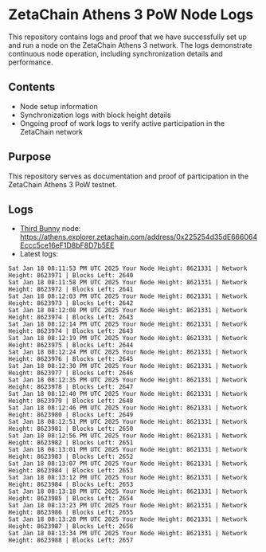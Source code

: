 # ZetaChain Athens 3 PoW Node Logs
This repository contains logs and proof that we have successfully set up and run a node on the ZetaChain Athens 3 network. The logs demonstrate continuous node operation, including synchronization details and performance.

## Contents
- Node setup information
- Synchronization logs with block height details
- Ongoing proof of work logs to verify active participation in the ZetaChain network

## Purpose
This repository serves as documentation and proof of participation in the ZetaChain Athens 3 PoW testnet.

## Logs

- [Third Bunny](https://thirdbunny.xyz/) node: https://athens.explorer.zetachain.com/address/0x225254d35dE666064Eccc5ce16eF1D8bF8D7b5EE
- Latest logs:
```
Sat Jan 18 08:11:53 PM UTC 2025 Your Node Height: 8621331 | Network Height: 8623971 | Blocks Left: 2640
Sat Jan 18 08:11:58 PM UTC 2025 Your Node Height: 8621331 | Network Height: 8623972 | Blocks Left: 2641
Sat Jan 18 08:12:03 PM UTC 2025 Your Node Height: 8621331 | Network Height: 8623973 | Blocks Left: 2642
Sat Jan 18 08:12:08 PM UTC 2025 Your Node Height: 8621331 | Network Height: 8623974 | Blocks Left: 2643
Sat Jan 18 08:12:14 PM UTC 2025 Your Node Height: 8621331 | Network Height: 8623974 | Blocks Left: 2643
Sat Jan 18 08:12:19 PM UTC 2025 Your Node Height: 8621331 | Network Height: 8623975 | Blocks Left: 2644
Sat Jan 18 08:12:24 PM UTC 2025 Your Node Height: 8621331 | Network Height: 8623976 | Blocks Left: 2645
Sat Jan 18 08:12:30 PM UTC 2025 Your Node Height: 8621331 | Network Height: 8623977 | Blocks Left: 2646
Sat Jan 18 08:12:35 PM UTC 2025 Your Node Height: 8621331 | Network Height: 8623978 | Blocks Left: 2647
Sat Jan 18 08:12:40 PM UTC 2025 Your Node Height: 8621331 | Network Height: 8623979 | Blocks Left: 2648
Sat Jan 18 08:12:46 PM UTC 2025 Your Node Height: 8621331 | Network Height: 8623980 | Blocks Left: 2649
Sat Jan 18 08:12:51 PM UTC 2025 Your Node Height: 8621331 | Network Height: 8623981 | Blocks Left: 2650
Sat Jan 18 08:12:56 PM UTC 2025 Your Node Height: 8621331 | Network Height: 8623982 | Blocks Left: 2651
Sat Jan 18 08:13:01 PM UTC 2025 Your Node Height: 8621331 | Network Height: 8623983 | Blocks Left: 2652
Sat Jan 18 08:13:07 PM UTC 2025 Your Node Height: 8621331 | Network Height: 8623984 | Blocks Left: 2653
Sat Jan 18 08:13:12 PM UTC 2025 Your Node Height: 8621331 | Network Height: 8623984 | Blocks Left: 2653
Sat Jan 18 08:13:18 PM UTC 2025 Your Node Height: 8621331 | Network Height: 8623985 | Blocks Left: 2654
Sat Jan 18 08:13:23 PM UTC 2025 Your Node Height: 8621331 | Network Height: 8623986 | Blocks Left: 2655
Sat Jan 18 08:13:28 PM UTC 2025 Your Node Height: 8621331 | Network Height: 8623987 | Blocks Left: 2656
Sat Jan 18 08:13:34 PM UTC 2025 Your Node Height: 8621331 | Network Height: 8623988 | Blocks Left: 2657
```
